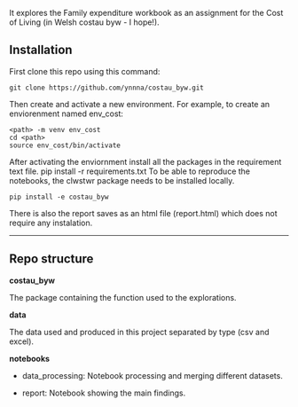 It explores the Family expenditure workbook as an assignment for the Cost of Living (in Welsh costau byw - I hope!). 
## Installation
First clone this repo using this command:

    git clone https://github.com/ynnna/costau_byw.git

Then create and activate a new environment. For example, to create an enviorenment named env_cost:

    <path> -m venv env_cost
    cd <path>
    source env_cost/bin/activate

After activating the enviornment install all the packages in the requirement text file.
    pip install -r requirements.txt
To be able to reproduce the notebooks, the clwstwr package needs to be installed locally.

    pip install -e costau_byw


There is also the report saves as an html file (report.html) which does not require any instalation. 

---

## Repo structure

**costau_byw**

The package containing the function used to the explorations.  

**data**

The data used and produced in this project separated by type (csv and excel).

**notebooks**

- data_processing: Notebook processing and merging different datasets.

- report: Notebook showing the main findings.








